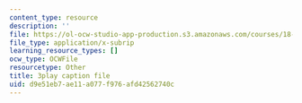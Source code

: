 ```yaml
---
content_type: resource
description: ''
file: https://ol-ocw-studio-app-production.s3.amazonaws.com/courses/18-01sc-single-variable-calculus-fall-2010/d9e51eb7ae11a077f976afd42562740c_4sTKcvYMNxk.srt
file_type: application/x-subrip
learning_resource_types: []
ocw_type: OCWFile
resourcetype: Other
title: 3play caption file
uid: d9e51eb7-ae11-a077-f976-afd42562740c
---
```

